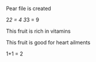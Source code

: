 Pear file is created

2*2 = 4
3*3 = 9

This fruit is rich in vitamins

This fruit is good for heart ailments

1+1 = 2
